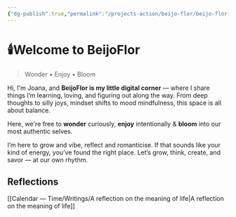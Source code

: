 ```yaml
---
{"dg-publish":true,"permalink":"/projects-action/beijo-flor/beijo-flor-home/","tags":["gardenEntry"],"created":"2025-09-04T05:05:22.897+01:00","updated":"2025-09-04T22:54:56.781+01:00"}
---
```


# 🕯️Welcome to BeijoFlor
>Wonder • Enjoy • Bloom

Hi, I'm Joana, and **BeijoFlor is my little digital corner** — where I share things I’m learning, loving, and figuring out along the way. From deep thoughts to silly joys, mindset shifts to mood mindfulness, this space is all about balance. 

Here, we're free to **wonder** curiously, **enjoy** intentionally & **bloom** into our most authentic selves.

I’m here to grow and vibe, reflect and romanticise. If that sounds like your kind of energy, you’ve found the right place. Let’s grow, think, create, and savor — at our own rhythm.

## Reflections
[[Calendar — Time/Writings/A reflection on the meaning of life\|A reflection on the meaning of life]]
